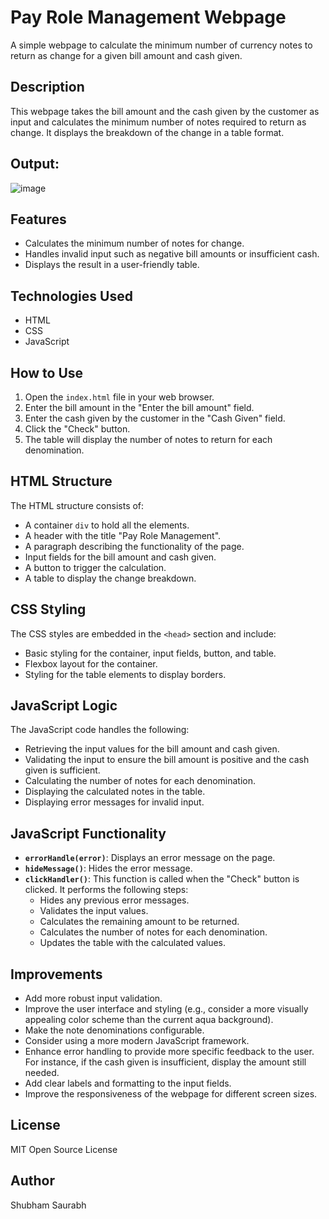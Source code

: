 # Pay Role Management Webpage

A simple webpage to calculate the minimum number of currency notes to return as change for a given bill amount and cash given.

## Description

This webpage takes the bill amount and the cash given by the customer as input and calculates the minimum number of notes required to return as change. It displays the breakdown of the change in a table format.

## Output:

![image](https://github.com/user-attachments/assets/860d40d0-d37a-4ab7-a247-e0a16db82734)

## Features

*   Calculates the minimum number of notes for change.
*   Handles invalid input such as negative bill amounts or insufficient cash.
*   Displays the result in a user-friendly table.

## Technologies Used

*   HTML
*   CSS
*   JavaScript

## How to Use

1.  Open the `index.html` file in your web browser.
2.  Enter the bill amount in the "Enter the bill amount" field.
3.  Enter the cash given by the customer in the "Cash Given" field.
4.  Click the "Check" button.
5.  The table will display the number of notes to return for each denomination.

## HTML Structure

The HTML structure consists of:

*   A container `div` to hold all the elements.
*   A header with the title "Pay Role Management".
*   A paragraph describing the functionality of the page.
*   Input fields for the bill amount and cash given.
*   A button to trigger the calculation.
*   A table to display the change breakdown.

## CSS Styling

The CSS styles are embedded in the `<head>` section and include:

*   Basic styling for the container, input fields, button, and table.
*   Flexbox layout for the container.
*   Styling for the table elements to display borders.

## JavaScript Logic

The JavaScript code handles the following:

*   Retrieving the input values for the bill amount and cash given.
*   Validating the input to ensure the bill amount is positive and the cash given is sufficient.
*   Calculating the number of notes for each denomination.
*   Displaying the calculated notes in the table.
*   Displaying error messages for invalid input.

## JavaScript Functionality

*   **`errorHandle(error)`**: Displays an error message on the page.
*   **`hideMessage()`**: Hides the error message.
*   **`clickHandler()`**: This function is called when the "Check" button is clicked. It performs the following steps:
    *   Hides any previous error messages.
    *   Validates the input values.
    *   Calculates the remaining amount to be returned.
    *   Calculates the number of notes for each denomination.
    *   Updates the table with the calculated values.

## Improvements

*   Add more robust input validation.
*   Improve the user interface and styling (e.g., consider a more visually appealing color scheme than the current aqua background).
*   Make the note denominations configurable.
*   Consider using a more modern JavaScript framework.
*   Enhance error handling to provide more specific feedback to the user. For instance, if the cash given is insufficient, display the amount still needed.
*   Add clear labels and formatting to the input fields.
*   Improve the responsiveness of the webpage for different screen sizes.

## License

MIT Open Source License

## Author

Shubham Saurabh


